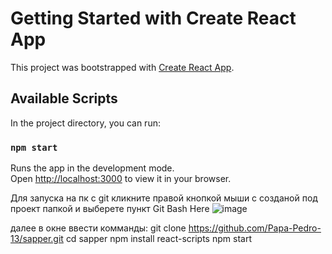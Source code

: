 # Getting Started with Create React App

This project was bootstrapped with [Create React App](https://github.com/facebook/create-react-app).

## Available Scripts

In the project directory, you can run:

### `npm start`

Runs the app in the development mode.\
Open [http://localhost:3000](http://localhost:3000) to view it in your browser.

Для запуска на пк с git кликните правой кнопкой мыши с созданой под проект папкой и выберете пункт Git Bash Here
![image](https://user-images.githubusercontent.com/62937441/222765828-a0b6d1db-df47-4118-ad3c-0e991f12b9fc.png)

далее в окне ввести комманды: 
  git clone https://github.com/Papa-Pedro-13/sapper.git
  cd sapper
  npm install react-scripts
  npm start
